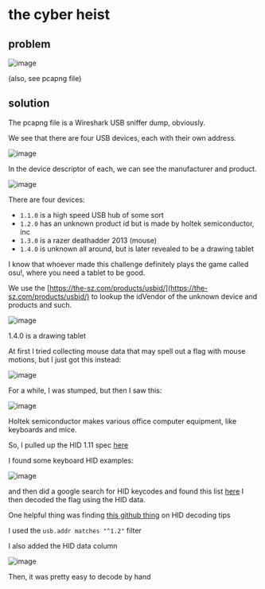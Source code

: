 # the cyber heist

## problem

![image](https://github.com/quasar098/ctf-writeups/assets/70716985/42868c4e-e21e-43e3-ab65-a24d5391c227)

(also, see pcapng file)

## solution

The pcapng file is a Wireshark USB sniffer dump, obviously.

We see that there are four USB devices, each with their own address.

![image](https://github.com/quasar098/ctf-writeups/assets/70716985/93061b7f-97a8-4aa5-a42a-c3856e67d34f)

In the device descriptor of each, we can see the manufacturer and product.

![image](https://github.com/quasar098/ctf-writeups/assets/70716985/3b3f4824-8df8-4afa-8409-57edb33392c2)

There are four devices:

- `1.1.0` is a high speed USB hub of some sort
- `1.2.0` has an unknown product id but is made by holtek semiconductor, inc
- `1.3.0` is a razer deathadder 2013 (mouse)
- `1.4.0` is unknown all around, but is later revealed to be a drawing tablet

I know that whoever made this challenge definitely plays the game called osu!, where you need a tablet to be good.

We use the [https://the-sz.com/products/usbid/](https://the-sz.com/products/usbid/) to lookup the idVendor of the unknown device and products and such.

![image](https://github.com/quasar098/ctf-writeups/assets/70716985/f31ed711-3fc0-49ff-965a-00b3562d9ea2)

1.4.0 is a drawing tablet

At first I tried collecting mouse data that may spell out a flag with mouse motions, but I just got this instead:

![image](https://github.com/quasar098/ctf-writeups/assets/70716985/4f14b5db-3228-4387-9f3f-5f7a0202685a)

For a while, I was stumped, but then I saw this:

![image](https://github.com/quasar098/ctf-writeups/assets/70716985/ec43e083-5797-4847-826b-52d54f82b665)

Holtek semiconductor makes various office computer equipment, like keyboards and mice.

So, I pulled up the HID 1.11 spec [here](https://www.usb.org/sites/default/files/hid1_11.pdf)

I found some keyboard HID examples:

![image](https://github.com/quasar098/ctf-writeups/assets/70716985/d6d2baea-8070-4acd-aee9-36b466e69671)

and then did a google search for HID keycodes and found this list [here](https://gist.github.com/MightyPork/6da26e382a7ad91b5496ee55fdc73db2)
I then decoded the flag using the HID data.

One helpful thing was finding [this github thing](https://gist.github.com/mwwhited/263f3f871e05c934884926773d79596f) on HID decoding tips

I used the `usb.addr matches "^1.2"` filter

I also added the HID data column

![image](https://github.com/quasar098/ctf-writeups/assets/70716985/d608dc75-4d83-4be9-b01e-e56c9d69a934)

Then, it was pretty easy to decode by hand
